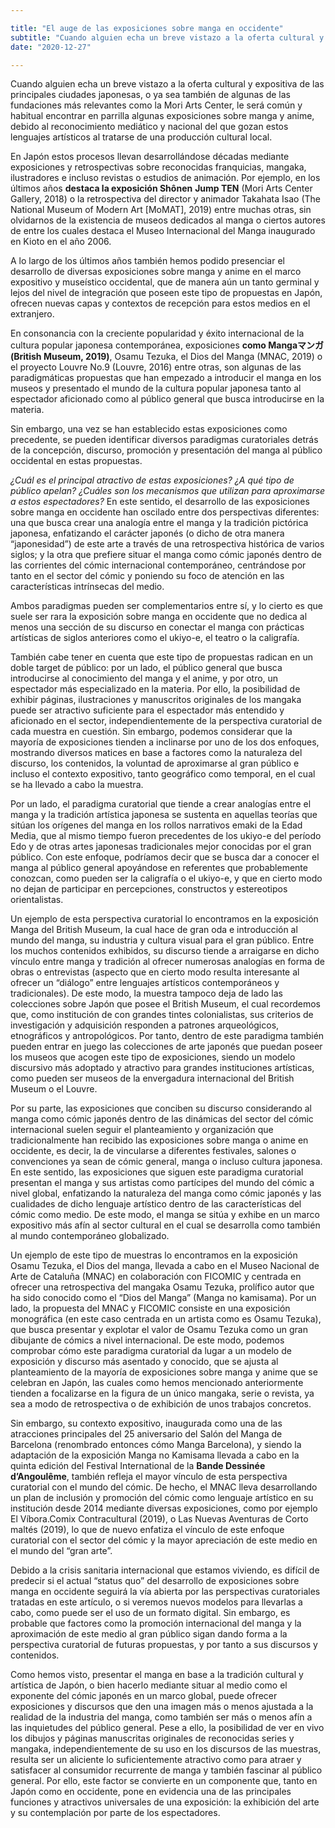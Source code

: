 ```yaml
---

title: "El auge de las exposiciones sobre manga en occidente"
subtitle: "Cuando alguien echa un breve vistazo a la oferta cultural y expositiva de las principales ciudades japonesas, o ya sea"
date: "2020-12-27"

---
```


Cuando alguien echa un breve vistazo a la oferta cultural y expositiva de las principales ciudades japonesas, o ya sea también de algunas de las fundaciones más relevantes como la Mori Arts Center, le será común y habitual encontrar en parrilla algunas exposiciones sobre manga y anime, debido al reconocimiento mediático y nacional del que gozan estos lenguajes artísticos al tratarse de una producción cultural local.

 En Japón estos procesos llevan desarrollándose décadas mediante exposiciones y retrospectivas sobre reconocidas franquicias, mangaka, ilustradores e incluso revistas o estudios de animación. Por ejemplo, en los últimos años **destaca la exposición Shônen** **Jump TEN** (Mori Arts Center Gallery, 2018) o la retrospectiva del director y animador Takahata Isao (The National Museum of Modern Art [MoMAT], 2019) entre muchas otras, sin olvidarnos de la existencia de museos dedicados al manga o ciertos autores de entre los cuales destaca el Museo Internacional del Manga inaugurado en Kioto en el año 2006.

A lo largo de los últimos años también hemos podido presenciar el desarrollo de diversas exposiciones sobre manga y anime en el marco expositivo y museístico occidental, que de manera aún un tanto germinal y lejos del nivel de integración que poseen este tipo de propuestas en Japón, ofrecen nuevas capas y contextos de recepción para estos medios en el extranjero. 

En consonancia con la creciente popularidad y éxito internacional de la cultura popular japonesa contemporánea, exposiciones **como Mangaマンガ (British Museum, 2019)**, Osamu Tezuka, el Dios del Manga (MNAC, 2019) o el proyecto Louvre No.9 (Louvre, 2016) entre otras, son algunas de las paradigmáticas propuestas que han empezado a introducir el manga en los museos y presentado el mundo de la cultura popular japonesa tanto al espectador aficionado como al público general que busca introducirse en la materia.

Sin embargo, una vez se han establecido estas exposiciones como precedente, se pueden identificar diversos paradigmas curatoriales detrás de la concepción, discurso, promoción y presentación del manga al público occidental en estas propuestas. 

*¿Cuál es el principal atractivo de estas exposiciones? ¿A qué tipo de público apelan? ¿Cuáles son los mecanismos que utilizan para aproximarse a estos espectadores?* En este sentido, el desarrollo de las exposiciones sobre manga en occidente han oscilado entre dos perspectivas diferentes: una que busca crear una analogía entre el manga y la tradición pictórica japonesa, enfatizando el carácter japonés (o dicho de otra manera “japonesidad”) de este arte a través de una retrospectiva histórica de varios siglos; y la otra que prefiere situar el manga como cómic japonés dentro de las corrientes del cómic internacional contemporáneo, centrándose por tanto en el sector del cómic y poniendo su foco de atención en las características intrínsecas del medio.

Ambos paradigmas pueden ser complementarios entre sí, y lo cierto es que suele ser rara la exposición sobre manga en occidente que no dedica al menos una sección de su discurso en conectar el manga con prácticas artísticas de siglos anteriores como el ukiyo-e, el teatro o la caligrafía.

También cabe tener en cuenta que este tipo de propuestas radican en un doble target de público: por un lado, el público general que busca introducirse al conocimiento del manga y el anime, y por otro, un espectador más especializado en la materia. Por ello, la posibilidad de exhibir páginas, ilustraciones y manuscritos originales de los mangaka puede ser atractivo suficiente para el espectador más entendido y aficionado en el sector, independientemente de la perspectiva curatorial de cada muestra en cuestión. Sin embargo, podemos considerar que la mayoría de exposiciones tienden a inclinarse por uno de los dos enfoques, mostrando diversos matices en base a factores como la naturaleza del discurso, los contenidos, la voluntad de aproximarse al gran público e incluso el contexto expositivo, tanto geográfico como temporal, en el cual se ha llevado a cabo la muestra.

Por un lado, el paradigma curatorial que tiende a crear analogías entre el manga y la tradición artística japonesa se sustenta en aquellas teorías que sitúan los orígenes del manga en los rollos narrativos emaki de la Edad Media, que al mismo tiempo fueron precedentes de los ukiyo-e del período Edo y de otras artes japonesas tradicionales mejor conocidas por el gran público. Con este enfoque, podríamos decir que se busca dar a conocer el manga al público general apoyándose en referentes que probablemente conozcan, como pueden ser la caligrafía o el ukiyo-e, y que en cierto modo no dejan de participar en percepciones, constructos y estereotipos orientalistas.

Un ejemplo de esta perspectiva curatorial lo encontramos en la exposición Manga del British Museum, la cual hace de gran oda e introducción al mundo del manga, su industria y cultura visual para el gran público. Entre los muchos contenidos exhibidos, su discurso tiende a arraigarse en dicho vínculo entre manga y tradición al ofrecer numerosas analogías en forma de obras o entrevistas (aspecto que en cierto modo resulta interesante al ofrecer un “diálogo” entre lenguajes artísticos contemporáneos y tradicionales). De este modo, la muestra tampoco deja de lado las colecciones sobre Japón que posee el British Museum, el cual recordemos que, como institución de con grandes tintes colonialistas, sus criterios de investigación y adquisición responden a patrones arqueológicos, etnográficos y antropológicos. Por tanto, dentro de este paradigma también pueden entrar en juego las colecciones de arte japonés que puedan poseer los museos que acogen este tipo de exposiciones, siendo un modelo discursivo más adoptado y atractivo para grandes instituciones artísticas, como pueden ser museos de la envergadura internacional del British Museum o el Louvre.

Por su parte, las exposiciones que conciben su discurso considerando al manga como cómic japonés dentro de las dinámicas del sector del cómic internacional suelen seguir el planteamiento y organización que tradicionalmente han recibido las exposiciones sobre manga o anime en occidente, es decir, la de vincularse a diferentes festivales, salones o convenciones ya sean de cómic general, manga o incluso cultura japonesa. En este sentido, las exposiciones que siguen este paradigma curatorial presentan el manga y sus artistas como partícipes del mundo del cómic a nivel global, enfatizando la naturaleza del manga como cómic japonés y las cualidades de dicho lenguaje artístico dentro de las características del cómic como medio. De este modo, el manga se sitúa y exhibe en un marco expositivo más afín al sector cultural en el cual se desarrolla como también al mundo contemporáneo globalizado.

Un ejemplo de este tipo de muestras lo encontramos en la exposición Osamu Tezuka, el Dios del manga, llevada a cabo en el Museo Nacional de Arte de Cataluña (MNAC) en colaboración con FICOMIC y centrada en ofrecer una retrospectiva del mangaka Osamu Tezuka, prolífico autor que ha sido conocido como el “Dios del Manga” (Manga no kamisama). Por un lado, la propuesta del MNAC y FICOMIC consiste en una exposición monográfica (en este caso centrada en un artista como es Osamu Tezuka), que busca presentar y explotar el valor de Osamu Tezuka como un gran dibujante de cómics a nivel internacional. De este modo, podemos comprobar cómo este paradigma curatorial da lugar a un modelo de exposición y discurso más asentado y conocido, que se ajusta al planteamiento de la mayoría de exposiciones sobre manga y anime que se celebran en Japón, las cuales como hemos mencionado anteriormente tienden a focalizarse en la figura de un único mangaka, serie o revista, ya sea a modo de retrospectiva o de exhibición de unos trabajos concretos.

Sin embargo, su contexto expositivo, inaugurada como una de las atracciones principales del 25 aniversario del Salón del Manga de Barcelona (renombrado entonces cómo Manga Barcelona), y siendo la adaptación de la exposición Manga no Kamisama llevada a cabo en la quinta edición del Festival International de la **Bande Dessinée d’Angoulême**, también refleja el mayor vínculo de esta perspectiva curatorial con el mundo del cómic. De hecho, el MNAC lleva desarrollando un plan de inclusión y promoción del cómic como lenguaje artístico en su institución desde 2014 mediante diversas exposiciones, como por ejemplo El Víbora.Comix Contracultural (2019), o Las Nuevas Aventuras de Corto maltés (2019), lo que de nuevo enfatiza el vínculo de este enfoque curatorial con el sector del cómic y la mayor apreciación de este medio en el mundo del “gran arte”.

Debido a la crisis sanitaria internacional que estamos viviendo, es difícil de predecir si el actual “status quo” del desarrollo de exposiciones sobre manga en occidente seguirá la vía abierta por las perspectivas curatoriales tratadas en este artículo, o si veremos nuevos modelos para llevarlas a cabo, como puede ser el uso de un formato digital. Sin embargo, es probable que factores como la promoción internacional del manga y la aproximación de este medio al gran público sigan dando forma a la perspectiva curatorial de futuras propuestas, y por tanto a sus discursos y contenidos.

Como hemos visto, presentar el manga en base a la tradición cultural y artística de Japón, o bien hacerlo mediante situar al medio como el exponente del cómic japonés en un marco global, puede ofrecer exposiciones y discursos que den una imagen más o menos ajustada a la realidad de la industria del manga, como también ser más o menos afín a las inquietudes del público general. Pese a ello, la posibilidad de ver en vivo los dibujos y páginas manuscritas originales de reconocidas series y mangaka, independientemente de su uso en los discursos de las muestras, resulta ser un aliciente lo suficientemente atractivo como para atraer y satisfacer al consumidor recurrente de manga y también fascinar al público general. Por ello, este factor se convierte en un componente que, tanto en Japón como en occidente, pone en evidencia una de las principales funciones y atractivos universales de una exposición: la exhibición del arte y su contemplación por parte de los espectadores.
